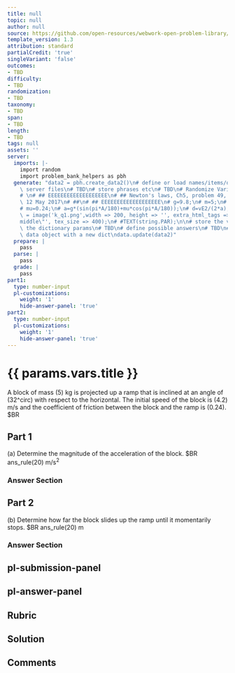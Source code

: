 ```yaml
---
title: null
topic: null
author: null
source: https://github.com/open-resources/webwork-open-problem-library/tree/master/Contrib/BrockPhysics/College_Physics_Urone/5.Friction_Drag_and_Elasticity/ch5-49.pg
template_version: 1.3
attribution: standard
partialCredit: 'true'
singleVariant: 'false'
outcomes:
- TBD
difficulty:
- TBD
randomization:
- TBD
taxonomy:
- TBD
span:
- TBD
length:
- TBD
tags: null
assets: ''
server:
  imports: |-
    import random
    import problem_bank_helpers as pbh
  generate: "data2 = pbh.create_data2()\n# define or load names/items/objects from\
    \ server files\n# TBD\n# store phrases etc\n# TBD\n# Randomize Variables\n# \n\
    # \n# ## EEEEEEEEEEEEEEEEEEE\n# ## Newton's laws, Ch5, problem 49, D'Agostino,\
    \ 12 May 2017\n# ##\n# ## EEEEEEEEEEEEEEEEEEE\n# g=9.8;\n# m=5;\n# A=32;\n# v=4.2;\n\
    # mu=0.24;\n# a=g*(sin(pi*A/180)+mu*cos(pi*A/180));\n# d=vE2/(2*a);\n# #string\
    \ = image('k_q1.png',width => 200, height => '', extra_html_tags =>\n# #'align=\"\
    middle\"', tex_size => 400);\n# #TEXT(string.PAR);\n\n# store the variables in\
    \ the dictionary params\n# TBD\n# define possible answers\n# TBD\n# Update the\
    \ data object with a new dict\ndata.update(data2)"
  prepare: |
    pass
  parse: |
    pass
  grade: |
    pass
part1:
  type: number-input
  pl-customizations:
    weight: '1'
    hide-answer-panel: 'true'
part2:
  type: number-input
  pl-customizations:
    weight: '1'
    hide-answer-panel: 'true'
---
```


# {{ params.vars.title }} 


A block of mass (5) kg is projected up a ramp that is inclined at an angle of (32^circ) with respect to the horizontal. The initial speed of the block is (4.2) m/s and the coefficient of friction between the block and the ramp is (0.24).  $BR

## Part 1 
(a) Determine the magnitude of the acceleration of the block. $BR ans_rule(20)  m/s<sup>2</sup> 


 ### Answer Section

## Part 2 
(b) Determine how far the block slides up the ramp until it momentarily stops. $BR ans_rule(20)  m 


 ### Answer Section


## pl-submission-panel 


## pl-answer-panel 


## Rubric 


## Solution 


## Comments 


